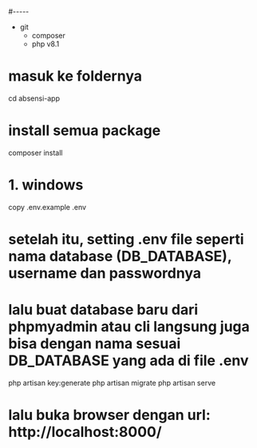 #-----
-   git
    -   composer
    -   php v8.1

# masuk ke foldernya
cd absensi-app

# install semua package
composer install

# 1. windows
copy .env.example .env

# setelah itu, setting .env file seperti nama database (DB_DATABASE), username dan passwordnya
# lalu buat database baru dari phpmyadmin atau cli langsung juga bisa dengan nama sesuai DB_DATABASE yang ada di file .env
php artisan key:generate
php artisan migrate
php artisan serve

# lalu buka browser dengan url: http://localhost:8000/
```

